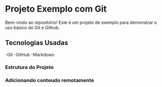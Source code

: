# Projeto Exemplo com Git

Bem-vindo ao repositório! Este é um projeto de exemplo para demonstrar o uso básico do Git e Github.

## Tecnologias Usadas

-Git
-GitHub
-Markdown

### Estrutura do Projeto
### Adicionando conteudo remotamente
